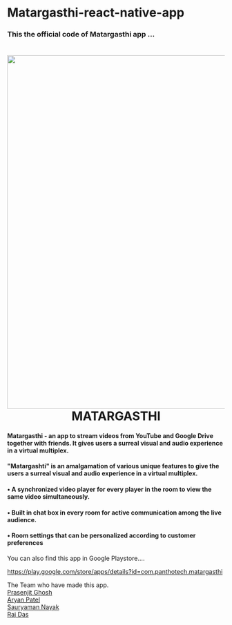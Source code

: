 # Matargasthi-react-native-app

### This the official code of Matargasthi app ...


<h1 align="center">
  <img src = "assets/icon.png" width = '820'><br/>MATARGASTHI
</h1>

#### Matargasthi - an app to stream videos from YouTube and Google Drive together with friends. It gives users a surreal visual and audio experience in a virtual multiplex.

#### "Matargashti" is an amalgamation of various unique features to give the users a surreal visual and audio experience in a virtual multiplex.
####      • A synchronized video player for every player in the room to view the same video simultaneously.
####      • Built in chat box in every room for active communication among the live audience. 
####      • Room settings that can be personalized according to customer preferences

You can also find this app in Google Playstore....

https://play.google.com/store/apps/details?id=com.panthotech.matargasthi

The Team who have made this app.<br>
<a href="https://github.com/prasenjitghose36">Prasenjit Ghosh</a><br>
<a href="https://github.com/patelaryan7751">Aryan Patel</a><br>
<a href="https://github.com/sAURYAMAN777">Sauryaman Nayak</a><br>
<a href="https://github.com/rajdas2001">Raj Das</a><br>

